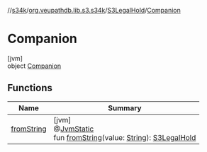 //[s34k](../../../../index.md)/[org.veupathdb.lib.s3.s34k](../../index.md)/[S3LegalHold](../index.md)/[Companion](index.md)

# Companion

[jvm]\
object [Companion](index.md)

## Functions

| Name | Summary |
|---|---|
| [fromString](from-string.md) | [jvm]<br>@[JvmStatic](https://kotlinlang.org/api/latest/jvm/stdlib/kotlin.jvm/-jvm-static/index.html)<br>fun [fromString](from-string.md)(value: [String](https://kotlinlang.org/api/latest/jvm/stdlib/kotlin/-string/index.html)): [S3LegalHold](../index.md) |
